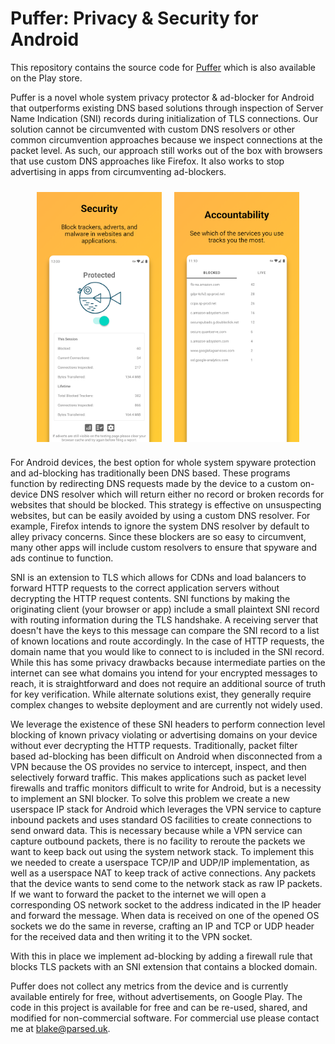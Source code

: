 # Puffer: Privacy & Security for Android

This repository contains the source code for [Puffer](https://play.google.com/store/apps/details?id=com.parsed.securitywall) which is also available on the Play store.

Puffer is a novel whole system privacy protector & ad-blocker for Android that outperforms existing DNS based solutions through inspection of Server Name Indication (SNI) records during initialization of TLS connections. Our solution cannot be circumvented with custom DNS resolvers or other common circumvention approaches because we inspect connections at the packet level. As such, our approach still works out of the box with browsers that use custom DNS approaches like Firefox. It also works to stop advertising in apps from circumventing ad-blockers.

<p style="display: flex; justify-content: center;">
  <img src="/images/puffer1.png" style="margin: 10px;" height="400px;" />
  <img src="/images/puffer2.png" style="margin: 10px;" height="400px" />
</p>

For Android devices, the best option for whole system spyware protection and ad-blocking has traditionally been DNS based. These programs function by redirecting DNS requests made by the device to a custom on-device DNS resolver which will return either no record or broken records for websites that should be blocked. This strategy is effective on unsuspecting websites, but can be easily avoided by using a custom DNS resolver. For example, Firefox intends to ignore the system DNS resolver by default to alley privacy concerns. Since these blockers are so easy to circumvent, many other apps will include custom resolvers to ensure that spyware and ads continue to function.

SNI is an extension to TLS which allows for CDNs and load balancers to forward HTTP requests to the correct application servers without decrypting the HTTP request contents. SNI functions by making the originating client (your browser or app) include a small plaintext SNI record with routing information during the TLS handshake. A receiving server that doesn't have the keys to this message can compare the SNI record to a list of known locations and route accordingly. In the case of HTTP requests, the domain name that you would like to connect to is included in the SNI record. While this has some privacy drawbacks because intermediate parties on the internet can see what domains you intend for your encrypted messages to reach, it is straightforward and does not require an additional source of truth for key verification. While alternate solutions exist, they generally require complex changes to website deployment and are currently not widely used.

We leverage the existence of these SNI headers to perform connection level blocking of known privacy violating or advertising domains on your device without ever decrypting the HTTP requests. Traditionally, packet filter based ad-blocking has been difficult on Android when disconnected from a VPN because the OS provides no service to intercept, inspect, and then selectively forward traffic. This makes applications such as packet level firewalls and traffic monitors difficult to write for Android, but is a necessity to implement an SNI blocker. To solve this problem we create a new userspace IP stack for Android which leverages the VPN service to capture inbound packets and uses standard OS facilities to create connections to send onward data. This is necessary because while a VPN service can capture outbound packets, there is no facility to reroute the packets we want to keep back out using the system network stack. To implement this we needed to create a userspace TCP/IP and UDP/IP implementation, as well as a userspace NAT to keep track of active connections. Any packets that the device wants to send come to the network stack as raw IP packets. If we want to forward the packet to the internet we will open a corresponding OS network socket to the address indicated in the IP header and forward the message. When data is received on one of the opened OS sockets we do the same in reverse, crafting an IP and TCP or UDP header for the received data and then writing it to the VPN socket.

With this in place we implement ad-blocking by adding a firewall rule that blocks TLS packets with an SNI extension that contains a blocked domain.

Puffer does not collect any metrics from the device and is currently available entirely for free, without advertisements, on Google Play. The code in this project is available for free and can be re-used, shared, and modified for non-commercial software. For commercial use please contact me at <blake@parsed.uk>.
